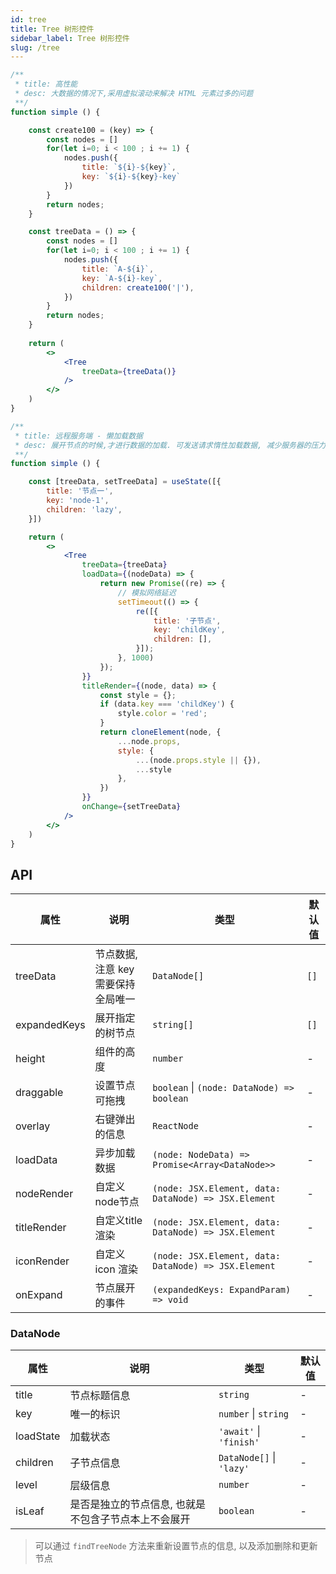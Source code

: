 ```yaml
---
id: tree
title: Tree 树形控件
sidebar_label: Tree 树形控件
slug: /tree
---
```



```jsx live
/**
 * title: 高性能
 * desc: 大数据的情况下,采用虚拟滚动来解决 HTML 元素过多的问题
 **/
function simple () {

    const create100 = (key) => {
        const nodes = []
        for(let i=0; i < 100 ; i += 1) {
            nodes.push({
                title: `${i}-${key}`,
                key: `${i}-${key}-key`
            })
        }
        return nodes;
    }

    const treeData = () => {
        const nodes = []
        for(let i=0; i < 100 ; i += 1) {
            nodes.push({
                title: `A-${i}`,
                key: `A-${i}-key`,
                children: create100('|'),
            })
        }
        return nodes;
    }
    
    return (
        <>
            <Tree
                treeData={treeData()}
            />
        </>
    )
}

```

```jsx live
/**
 * title: 远程服务端 - 懒加载数据
 * desc: 展开节点的时候,才进行数据的加载. 可发送请求惰性加载数据, 减少服务器的压力
 **/
function simple () {

    const [treeData, setTreeData] = useState([{
        title: '节点一',
        key: 'node-1',
        children: 'lazy',
    }])

    return (
        <>
            <Tree
                treeData={treeData}
                loadData={(nodeData) => {
                    return new Promise((re) => {
                        // 模拟网络延迟
                        setTimeout(() => {
                            re([{
                                title: '子节点',
                                key: 'childKey',
                                children: [],
                            }]);
                        }, 1000)
                    });
                }}
                titleRender={(node, data) => {
                    const style = {};
                    if (data.key === 'childKey') {
                        style.color = 'red';
                    }
                    return cloneElement(node, {
                        ...node.props,
                        style: {
                            ...(node.props.style || {}),
                            ...style
                        },
                    })
                }}
                onChange={setTreeData}
            />
        </>
    )
}

```


## API

| 属性       | 说明                     | 类型                   | 默认值
|-----      |------                   |------                 |------------
|treeData   |  节点数据, 注意 key 需要保持全局唯一| `DataNode[]`| `[]`
|expandedKeys | 展开指定的树节点                | `string[]`          | `[]`
|height       | 组件的高度                     | `number`            | -
|draggable    | 设置节点可拖拽                  | `boolean` \| `(node: DataNode) => boolean` | -
|overlay      | 右键弹出的信息          | `ReactNode` | -
|loadData | 异步加载数据                       | `(node: NodeData) => Promise<Array<DataNode>>` | -
|nodeRender | 自定义node节点                   | `(node: JSX.Element, data: DataNode) => JSX.Element` | -
|titleRender | 自定义title 渲染                | `(node: JSX.Element, data: DataNode) => JSX.Element` | -
|iconRender  | 自定义icon 渲染                 | `(node: JSX.Element, data: DataNode) => JSX.Element` | -
|onExpand | 节点展开的事件                      | `(expandedKeys: ExpandParam) => void` | - 


### DataNode


| 属性                   | 说明                | 类型                    | 默认值
|--------                |-----------         |-------------           |---------------
|title                   | 节点标题信息         | `string`                | -
|key                     | 唯一的标识           | `number` \| `string`    | - 
|loadState               | 加载状态             | `'await'` \| `'finish'` | -
|children                | 子节点信息           | `DataNode[]` \| `'lazy'` | -
|level                   | 层级信息             | `number`                 | -
|isLeaf                  | 是否是独立的节点信息, 也就是不包含子节点本上不会展开 | `boolean` | -


> 可以通过 `findTreeNode` 方法来重新设置节点的信息, 以及添加删除和更新节点